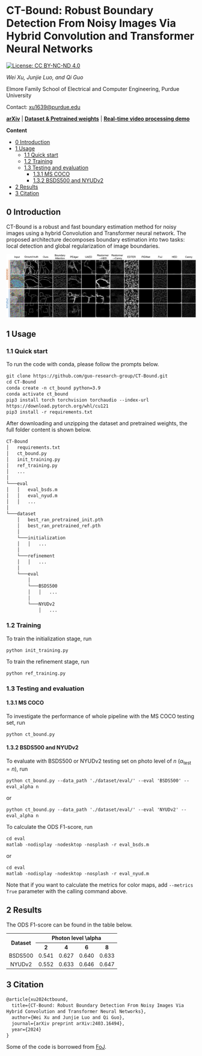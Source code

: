# CT-Bound: Robust Boundary Detection From Noisy Images Via Hybrid Convolution and Transformer Neural Networks

[![License: CC BY-NC-ND 4.0](https://img.shields.io/badge/License-CC%20BY--NC--ND%204.0-lightgrey.svg)](https://creativecommons.org/licenses/by-nc-nd/4.0/)

*Wei Xu, Junjie Luo, and Qi Guo*

Elmore Family School of Electrical and Computer Engineering, Purdue University

Contact: xu1639@purdue.edu

<a href="https://arxiv.org/abs/2403.16494" title="arXiv">**arXiv**</a> | <a href="https://drive.google.com/drive/folders/19TFgtBi1XZiea0ilWVbKvpalh4g7k8ZH?usp=drive_link" title="CT-Bound datasets">**Dataset & Pretrained weights**</a> | <a href="https://youtu.be/MQAExIUfstw" title="CT-Bound video demo">**Real-time video processing demo**</a>

**Content**

- [0 Introduction](#0-introduction)
- [1 Usage](#1-usage)
  * [1.1 Quick start](#11-quick-start)
  * [1.2 Training](#12-training)
  * [1.3 Testing and evaluation](#13-testing-and-evaluation)
    + [1.3.1 MS COCO](#131-ms-coco)
    + [1.3.2 BSDS500 and NYUDv2](#132-bsds500-and-nyudv2)
- [2 Results](#2-results)
- [3 Citation](#3-citation)

## 0 Introduction

CT-Bound is a robust and fast boundary estimation method for noisy images using a hybrid Convolution and Transformer neural network. The proposed architecture decomposes boundary estimation into two tasks: local detection and global regularization of image boundaries. 

![Qualitative comparison](/pic/comparison.png "Qualitative comparison")

## 1 Usage

### 1.1 Quick start

To run the code with conda, please follow the prompts below. 
```
git clone https://github.com/guo-research-group/CT-Bound.git
cd CT-Bound
conda create -n ct_bound python=3.9
conda activate ct_bound
pip3 install torch torchvision torchaudio --index-url https://download.pytorch.org/whl/cu121
pip3 install -r requirements.txt
```

After downloading and unzipping the dataset and pretrained weights, the full folder content is shown below. 

```
CT-Bound
│   requirements.txt
│   ct_bound.py
│   init_training.py
│   ref_training.py
│   ...
│
└───eval
│   │   eval_bsds.m
│   │   eval_nyud.m
│   │   ...
│
└───dataset
    │   best_ran_pretrained_init.pth
    │   best_ran_pretrained_ref.pth
    │
    └───initialization
    │   │   ...
    │
    └───refinement
    │   │   ...
    │
    └───eval
        │
        └───BSDS500
        │   │   ...
        │
        └───NYUDv2
            │   ...
```

### 1.2 Training

To train the initialization stage, run

    python init_training.py

To train the refinement stage, run

    python ref_training.py

### 1.3 Testing and evaluation

#### 1.3.1 MS COCO

To investigate the performance of whole pipeline with the MS COCO testing set, run

    python ct_bound.py

#### 1.3.2 BSDS500 and NYUDv2

To evaluate with BSDS500 or NYUDv2 testing set on photo level of $n$ ($\alpha_{\text{test}}=n$), run

    python ct_bound.py --data_path './dataset/eval/' --eval 'BSDS500' --eval_alpha n

or

    python ct_bound.py --data_path './dataset/eval/' --eval 'NYUDv2' --eval_alpha n

To calculate the ODS F1-score, run

    cd eval
    matlab -nodisplay -nodesktop -nosplash -r eval_bsds.m

or

    cd eval
    matlab -nodisplay -nodesktop -nosplash -r eval_nyud.m

Note that if you want to calculate the metrics for color maps, add ``--metrics True`` parameter with the calling command above. 

## 2 Results

The ODS F1-score can be found in the table below. 

<table>
    <tr>
        <th style="text-align: center" rowspan="2">Dataset</th>
        <th style="text-align: center" colspan="4">Photon level \alpha</th>
    </tr>
    <tr>
        <th style="text-align: center">2</th>
        <th style="text-align: center">4</th>
        <th style="text-align: center">6</th>
        <th style="text-align: center">8</th>
    </tr>
    <tr>
        <td style="text-align: center">BSDS500</td>
        <td style="text-align: center">0.541</td>
        <td style="text-align: center">0.627</td>
        <td style="text-align: center">0.640</td>
        <td style="text-align: center">0.633</td>
    </tr>
    <tr>
        <td style="text-align: center">NYUDv2</td>
        <td style="text-align: center">0.552</td>
        <td style="text-align: center">0.633</td>
        <td style="text-align: center">0.646</td>
        <td style="text-align: center">0.647</td>
    </tr>
</table>

## 3 Citation

```
@article{xu2024ctbound,
  title={CT-Bound: Robust Boundary Detection From Noisy Images Via Hybrid Convolution and Transformer Neural Networks}, 
  author={Wei Xu and Junjie Luo and Qi Guo},
  journal={arXiv preprint arXiv:2403.16494},
  year={2024}
}
```

Some of the code is borrowed from <a href="https://github.com/dorverbin/fieldofjunctions/tree/main" title="fieldofjunctions">FoJ</a>.
